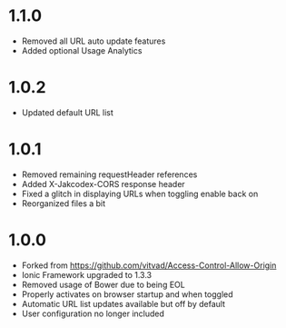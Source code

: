 # 1.1.0

- Removed all URL auto update features  
- Added optional Usage Analytics

# 1.0.2

- Updated default URL list

# 1.0.1

- Removed remaining requestHeader references
- Added X-Jakcodex-CORS response header
- Fixed a glitch in displaying URLs when toggling enable back on
- Reorganized files a bit

# 1.0.0

- Forked from https://github.com/vitvad/Access-Control-Allow-Origin
- Ionic Framework upgraded to 1.3.3
- Removed usage of Bower due to being EOL
- Properly activates on browser startup and when toggled
- Automatic URL list updates available but off by default
- User configuration no longer included